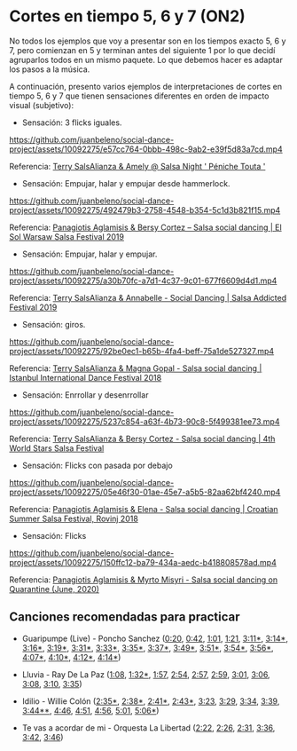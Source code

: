 # Cortes en tiempo 5, 6 y 7 (ON2)

No todos los ejemplos que voy a presentar son en los tiempos exacto 5, 6 y 7, pero comienzan en 5 y terminan antes del siguiente 1 por lo que decidí agruparlos todos en un mismo paquete. Lo que debemos hacer es adaptar los pasos a la música.

A continuación, presento varios ejemplos de interpretaciones de cortes en tiempo 5, 6 y 7 que tienen sensaciones diferentes en orden de impacto visual (subjetivo):

- Sensación: 3 flicks iguales.

https://github.com/juanbeleno/social-dance-project/assets/10092275/e57cc764-0bbb-498c-9ab2-e39f5d83a7cd.mp4

Referencia: [Terry SalsAlianza & Amely @ Salsa Night ' Péniche Touta '](https://youtu.be/epWiSNsGPYc?t=142)


- Sensación: Empujar, halar y empujar desde hammerlock.

https://github.com/juanbeleno/social-dance-project/assets/10092275/492479b3-2758-4548-b354-5c1d3b821f15.mp4

Referencia: [Panagiotis Aglamisis & Bersy Cortez – Salsa social dancing | El Sol Warsaw Salsa Festival 2019](https://youtu.be/-mWeLB0VfbE?t=104)


- Sensación: Empujar, halar y empujar.

https://github.com/juanbeleno/social-dance-project/assets/10092275/a30b70fc-a7d1-4c37-9c01-677f6609d4d1.mp4

Referencia: [Terry SalsAlianza & Annabelle - Social Dancing | Salsa Addicted Festival 2019](https://youtu.be/JCxgBzBDCHY?t=9)


- Sensación: giros.

https://github.com/juanbeleno/social-dance-project/assets/10092275/92be0ec1-b65b-4fa4-beff-75a1de527327.mp4

Referencia: [Terry SalsAlianza & Magna Gopal - Salsa social dancing | Istanbul International Dance Festival 2018](https://youtu.be/uY_aN_xP7wE?t=138)


- Sensación: Enrrollar y desenrrollar

https://github.com/juanbeleno/social-dance-project/assets/10092275/5237c854-a63f-4b73-90c8-5f499381ee73.mp4

Referencia: [Terry SalsAlianza & Bersy Cortez - Salsa social dancing | 4th World Stars Salsa Festival](https://youtu.be/3OJNAGmuEEY?t=216)


- Sensación: Flicks con pasada por debajo

https://github.com/juanbeleno/social-dance-project/assets/10092275/05e46f30-01ae-45e7-a5b5-82aa62bf4240.mp4

Referencia: [Panagiotis Aglamisis & Elena - Salsa social dancing | Croatian Summer Salsa Festival, Rovinj 2018](https://youtu.be/qdzE2k0mXms?t=120)


- Sensación: Flicks

https://github.com/juanbeleno/social-dance-project/assets/10092275/150ffc12-ba79-434a-aedc-b418808578ad.mp4

Referencia: [Panagiotis Aglamisis & Myrto Misyri - Salsa social dancing on Quarantine (June, 2020)](https://youtu.be/qdzE2k0mXms?t=120)


## Canciones recomendadas para practicar

- Guaripumpe (Live) - Poncho Sanchez ([0:20](https://youtu.be/bcWoBb82P-I?t=20), [0:42](https://youtu.be/bcWoBb82P-I?t=42), [1:01](https://youtu.be/bcWoBb82P-I?t=61), [1:21](https://youtu.be/bcWoBb82P-I?t=81), [3:11*](https://youtu.be/bcWoBb82P-I?t=191), [3:14*](https://youtu.be/bcWoBb82P-I?t=194), [3:16*](https://youtu.be/bcWoBb82P-I?t=196), [3:19*](https://youtu.be/bcWoBb82P-I?t=199), [3:31*](https://youtu.be/bcWoBb82P-I?t=211), [3:33*](https://youtu.be/bcWoBb82P-I?t=213), [3:35*](https://youtu.be/bcWoBb82P-I?t=215), [3:37*](https://youtu.be/bcWoBb82P-I?t=217), [3:49*](https://youtu.be/bcWoBb82P-I?t=229), [3:51*](https://youtu.be/bcWoBb82P-I?t=231), [3:54*](https://youtu.be/bcWoBb82P-I?t=234), [3:56*](https://youtu.be/bcWoBb82P-I?t=236), [4:07*](https://youtu.be/bcWoBb82P-I?t=247), [4:10*](https://youtu.be/bcWoBb82P-I?t=250), [4:12*](https://youtu.be/bcWoBb82P-I?t=252), [4:14*](https://youtu.be/bcWoBb82P-I?t=254))

- Lluvia - Ray De La Paz ([1:08](https://youtu.be/P_n8VZP2TZ0?t=68), [1:32*](https://youtu.be/P_n8VZP2TZ0?t=92), [1:57](https://youtu.be/P_n8VZP2TZ0?t=117), [2:54](https://youtu.be/P_n8VZP2TZ0?t=174), [2:57](https://youtu.be/P_n8VZP2TZ0?t=177), [2:59](https://youtu.be/P_n8VZP2TZ0?t=179), [3:01](https://youtu.be/P_n8VZP2TZ0?t=181), [3:06](https://youtu.be/P_n8VZP2TZ0?t=186), [3:08](https://youtu.be/P_n8VZP2TZ0?t=188), [3:10](https://youtu.be/P_n8VZP2TZ0?t=190), [3:35](https://youtu.be/P_n8VZP2TZ0?t=215))

- Idilio - Willie Colón ([2:35*](https://youtu.be/az5AXsWVnCc?t=155), [2:38*](https://youtu.be/az5AXsWVnCc?t=158), [2:41*](https://youtu.be/az5AXsWVnCc?t=161), [2:43*](https://youtu.be/az5AXsWVnCc?t=163), [3:23](https://youtu.be/az5AXsWVnCc?t=203), [3:29](https://youtu.be/az5AXsWVnCc?t=209), [3:34](https://youtu.be/az5AXsWVnCc?t=214), [3:39](https://youtu.be/az5AXsWVnCc?t=219), [3:44**](https://youtu.be/az5AXsWVnCc?t=224), [4:46](https://youtu.be/az5AXsWVnCc?t=286), [4:51](https://youtu.be/az5AXsWVnCc?t=291), [4:56](https://youtu.be/az5AXsWVnCc?t=296), [5:01](https://youtu.be/az5AXsWVnCc?t=301), [5:06*](https://youtu.be/az5AXsWVnCc?t=306))

- Te vas a acordar de mi - Orquesta La Libertad ([2:22](https://youtu.be/n5iS3TFlQFM?t=142), [2:26](https://youtu.be/n5iS3TFlQFM?t=146), [2:31](https://youtu.be/n5iS3TFlQFM?t=151), [3:36](https://youtu.be/n5iS3TFlQFM?t=216), [3:42](https://youtu.be/n5iS3TFlQFM?t=222), [3:46](https://youtu.be/n5iS3TFlQFM?t=226))
